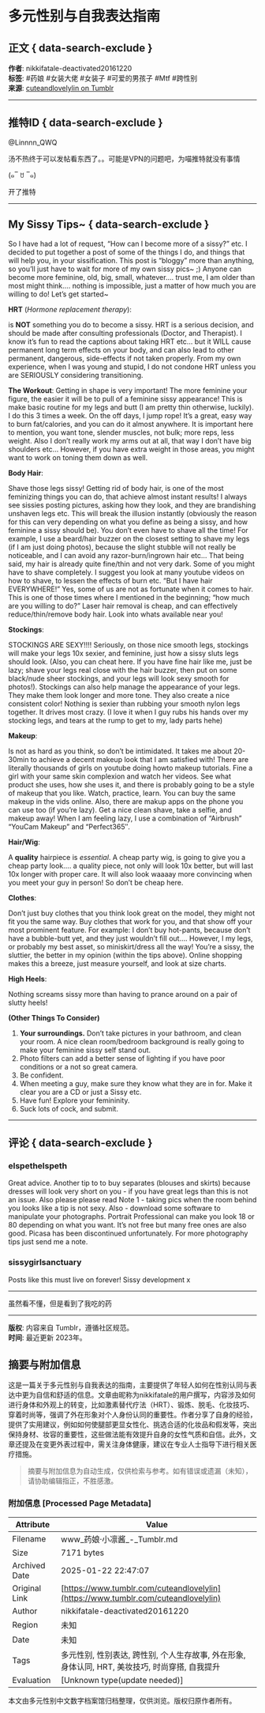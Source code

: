 # 多元性别与自我表达指南

## 正文 { data-search-exclude }


**作者**: nikkifatale-deactivated20161220  
**标签**: #药娘 #女装大佬 #女装子 #可爱的男孩子 #Mtf #跨性别  
**来源**: [cuteandlovelylin on Tumblr](https://www.tumblr.com/cuteandlovelylin)

---

## 推特ID { data-search-exclude }

@Linnnn_QWQ

汤不热终于可以发帖看东西了。。可能是VPN的问题吧，为喵推特就没有事情

(๑‾ ꇴ ‾๑)

开了推特

---

## My Sissy Tips~ { data-search-exclude }

So I have had a lot of request, “How can I become more of a sissy?” etc. I decided to put together a post of some of the things I do, and things that will help you, in your sissification. This post is “bloggy” more than anything, so you’ll just have to wait for more of my own sissy pics~ ;) Anyone can become more feminine, old, big, small, whatever…. trust me, I am older than most might think…. nothing is impossible, just a matter of how much you are willing to do! Let’s get started~

**HRT** (_Hormone replacement therapy_):

is **NOT** something you do to become a sissy. HRT is a serious decision, and should be made after consulting professionals (Doctor, and Therapist). I know it’s fun to read the captions about taking HRT etc… but it WILL cause permanent long term effects on your body, and can also lead to other permanent, dangerous, side-effects if not taken properly. From my own experience, when I was young and stupid, I do not condone HRT unless you are SERIOUSLY considering transitioning.

**The Workout**: Getting in shape is very important! The more feminine your figure, the easier it will be to pull of a feminine sissy appearance! This is make basic routine for my legs and butt (I am pretty thin otherwise, luckily). I do this 3 times a week. On the off days, I jump rope! It’s a great, easy way to burn fat/calories, and you can do it almost anywhere. It is important here to mention, you want tone, slender muscles, not bulk; more reps, less weight. Also I don’t really work my arms out at all, that way I don’t have big shoulders etc… However, if you have extra weight in those areas, you might want to work on toning them down as well.

**Body Hair**:

Shave those legs sissy! Getting rid of body hair, is one of the most feminizing things you can do, that achieve almost instant results! I always see sissies posting pictures, asking how they look, and they are brandishing unshaven legs etc. This will break the illusion instantly (obviously the reason for this can very depending on what you define as being a sissy, and how feminine a sissy should be). You don’t even have to shave all the time! For example, I use a beard/hair buzzer on the closest setting to shave my legs (if I am just doing photos), because the slight stubble will not really be noticeable, and I can avoid any razor-burn/ingrown hair etc… That being said, my hair is already quite fine/thin and not very dark. Some of you might have to shave completely. I suggest you look at many youtube videos on how to shave, to lessen the effects of burn etc. “But I have hair EVERYWHERE!” Yes, some of us are not as fortunate when it comes to hair. This is one of those times where I mentioned in the beginning; “how much are you willing to do?” Laser hair removal is cheap, and can effectively reduce/thin/remove body hair. Look into whats available near you!

**Stockings**:

STOCKINGS ARE SEXY!!!! Seriously, on those nice smooth legs, stockings will make your legs 10x sexier, and feminine, just how a sissy sluts legs should look. (Also, you can cheat here. If you have fine hair like me, just be lazy; shave your legs real close with the hair buzzer, then put on some black/nude sheer stockings, and your legs will look sexy smooth for photos!). Stockings can also help manage the appearance of your legs. They make them look longer and more tone. They also create a nice consistent color! Nothing is sexier than rubbing your smooth nylon legs together. It drives most crazy. (I love it when I guy rubs his hands over my stocking legs, and tears at the rump to get to my, lady parts hehe)

**Makeup**:

Is not as hard as you think, so don’t be intimidated. It takes me about 20-30min to achieve a decent makeup look that I am satisfied with! There are literally thousands of girls on youtube doing howto makeup tutorials. Fine a girl with your same skin complexion and watch her videos. See what product she uses, how she uses it, and there is probably going to be a style of makeup that you like. Watch, practice, learn. You can buy the same makeup in the vids online. Also, there are makup apps on the phone you can use too (if you’re lazy). Get a nice clean shave, take a selfie, and makeup away! When I am feeling lazy, I use a combination of “Airbrush” “YouCam Makeup” and “Perfect365″.

**Hair/Wig**:

A **quality** hairpiece is _essential_. A cheap party wig, is going to give you a cheap party look…. a quality piece, not only will look 10x better, but will last 10x longer with proper care. It will also look waaaay more convincing when you meet your guy in person! So don’t be cheap here.

**Clothes**:

Don’t just buy clothes that you think look great on the model, they might not fit you the same way. Buy clothes that work for you, and that show off your most prominent feature. For example: I don’t buy hot-pants, because don’t have a bubble-butt yet, and they just wouldn’t fill out…. However, I my legs, or probably my best asset, so miniskirt/dress all the way! You’re a sissy, the sluttier, the better in my opinion (within the tips above). Online shopping makes this a breeze, just measure yourself, and look at size charts.

**High Heels**:

Nothing screams sissy more than having to prance around on a pair of slutty heels!

**(Other Things To Consider)**

1.  **Your surroundings.** Don’t take pictures in your bathroom, and clean your room. A nice clean room/bedroom background is really going to make your feminine sissy self stand out.
2.  Photo filters can add a better sense of lighting if you have poor conditions or a not so great camera.
3.  Be confident.
4.  When meeting a guy, make sure they know what they are in for. Make it clear you are a CD or just a Sissy etc.
5.  Have fun! Explore your femininity.
6.  Suck lots of cock, and submit.

---

## 评论 { data-search-exclude }

### elspethelspeth
Great advice. Another tip to to buy separates (blouses and skirts) because dresses will look very short on you - if you have great legs than this is not an issue. Also please please read Note 1 - taking pics when the room behind you looks like a tip is not sexy. Also - download some software to manipulate your photographs. Portrait Professional can make you look 18 or 80 depending on what you want. It’s not free but many free ones are also good. Picasa has been discontinued unfortunately. For more photography tips just send me a note.

### sissygirlsanctuary
Posts like this must live on forever! Sissy development x

---

虽然看不懂，但是看到了我吃的药

---

**版权**: 内容来自 Tumblr，遵循社区规范。  
**时间**: 最近更新 2023年。
<!-- tcd_original_link https://www.tumblr.com/cuteandlovelylin -->


## 摘要与附加信息

<!-- tcd_abstract -->
这是一篇关于多元性别与自我表达的指南，主要提供了年轻人如何在性别认同与表达中更为自信和舒适的信息。文章由昵称为nikkifatale的用户撰写，内容涉及如何进行身体和外观上的转变，比如激素替代疗法（HRT）、锻炼、脱毛、化妆技巧、穿着时尚等，强调了外在形象对个人身份认同的重要性。作者分享了自身的经验，提供了实用建议，例如如何使腿部更显女性化、挑选合适的化妆品和假发等，突出保持身材、妆容的重要性，这些做法能有效提升自身的女性气质和自信。此外，文章还提及在变更外表过程中，需关注身体健康，建议在专业人士指导下进行相关医疗措施。
<!-- tcd_abstract_end -->

> 摘要与附加信息为自动生成，仅供检索与参考。如有错误或遗漏（未知），请协助编辑指正，不胜感激。

### 附加信息 [Processed Page Metadata]

| Attribute       | Value                                  |
|-----------------|----------------------------------------|
| Filename        | www_药娘·小凛酱_-_Tumblr.md                             |
| Size            | 7171 bytes                           |
| Archived Date   | 2025-01-22 22:47:07                             |
| Original Link   | [https://www.tumblr.com/cuteandlovelylin](https://www.tumblr.com/cuteandlovelylin)                       |
| Author          | nikkifatale-deactivated20161220                               |
| Region          | 未知                               |
| Date            | 未知                                 |
| Tags            | 多元性别, 性别表达, 跨性别, 个人生存故事, 外在形象, 身体认同, HRT, 美妆技巧, 时尚穿搭, 自我提升                                 |
| Evaluation            | [Unknown type(update needed)]                                 |
<!-- tcd_table_end -->

本文由多元性别中文数字档案馆归档整理，仅供浏览。版权归原作者所有。
